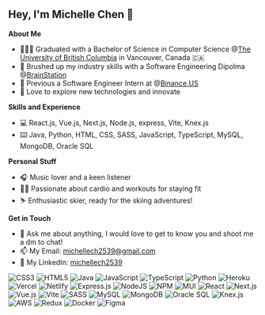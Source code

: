 <h2>Hey, I'm Michelle Chen 👋</h2>

**About Me**

* 👩🏻‍💻 Graduated with a Bachelor of Science in Computer Science @<a target="_blank"  href="https://www.ubc.ca/">The University of British Columbia</a> in Vancouver, Canada 🇨🇦<br />
* 🧠 Brushed up my industry skills with a Software Engineering Dipolma @<a target="_blank" href="https://brainstation.io/">BrainStation</a><br />
* 🤖 Previous a Software Engineer Intern at @<a target="_blank"  href="https://binance.us/">Binance.US</a><br />
* 🚀 Love to explore new technologies and innovate<br />

**Skills and Experience**

* 💻 React.js, Vue.js, Next.js, Node.js, express, Vite, Knex.js
* ⌨️ Java, Python, HTML, CSS, SASS, JavaScript, TypeScript, MySQL, MongoDB, Oracle SQL

**Personal Stuff**

* 🎧 Music lover and a keen listener
* 🏊‍♂️ Passionate about cardio and workouts for staying fit
* ⛷️ Enthusiastic skier, ready for the skiing adventures!


**Get in Touch**

* 💬 Ask me about anything, I would love to get to know you and shoot me a dm to chat!
* 📫 My Email: michellech2539@gmail.com
* 💼 My LinkedIn: <a target="_blank"  href="https://www.linkedin.com/in/michellech2539/">michellech2539</a>

![CSS3](https://img.shields.io/badge/css3-%231572B6.svg?style=for-the-badge&logo=css3&logoColor=white) 
![HTML5](https://img.shields.io/badge/html5-%23E34F26.svg?style=for-the-badge&logo=html5&logoColor=white) 
![Java](https://img.shields.io/badge/java-%23ED8B00.svg?style=for-the-badge&logo=openjdk&logoColor=white) 
![JavaScript](https://img.shields.io/badge/javascript-%23323330.svg?style=for-the-badge&logo=javascript&logoColor=%23F7DF1E) 
![TypeScript](https://img.shields.io/badge/typescript-%23007ACC.svg?style=for-the-badge&logo=typescript&logoColor=white) 
![Python](https://img.shields.io/badge/python-3670A0?style=for-the-badge&logo=python&logoColor=ffdd54) 
![Heroku](https://img.shields.io/badge/heroku-%23430098.svg?style=for-the-badge&logo=heroku&logoColor=white) 
![Vercel](https://img.shields.io/badge/vercel-%23000000.svg?style=for-the-badge&logo=vercel&logoColor=white) 
![Netlify](https://img.shields.io/badge/netlify-%23000000.svg?style=for-the-badge&logo=netlify&logoColor=#00C7B7) 
![Express.js](https://img.shields.io/badge/express.js-%23404d59.svg?style=for-the-badge&logo=express&logoColor=%2361DAFB) 
![NodeJS](https://img.shields.io/badge/node.js-6DA55F?style=for-the-badge&logo=node.js&logoColor=white) 
![NPM](https://img.shields.io/badge/NPM-%23CB3837.svg?style=for-the-badge&logo=npm&logoColor=white) 
![MUI](https://img.shields.io/badge/MUI-%230081CB.svg?style=for-the-badge&logo=mui&logoColor=white) 
![React](https://img.shields.io/badge/react-%2320232a.svg?style=for-the-badge&logo=react&logoColor=%2361DAFB) 
![Next.js](https://img.shields.io/badge/next.js-%23000000.svg?style=for-the-badge&logo=next.js&logoColor=white) 
![Vue.js](https://img.shields.io/badge/vue.js-%2335495e.svg?style=for-the-badge&logo=vue.js&logoColor=%234FC08D) 
![Vite](https://img.shields.io/badge/vite-%23646CFF.svg?style=for-the-badge&logo=vite&logoColor=white) 
![SASS](https://img.shields.io/badge/SASS-hotpink.svg?style=for-the-badge&logo=SASS&logoColor=white) 
![MySQL](https://img.shields.io/badge/mysql-4479A1.svg?style=for-the-badge&logo=mysql&logoColor=white) 
![MongoDB](https://img.shields.io/badge/MongoDB-%234ea94b.svg?style=for-the-badge&logo=mongodb&logoColor=white) 
![Oracle SQL](https://img.shields.io/badge/oracle%20sql-%23F80000.svg?style=for-the-badge&logo=oracle&logoColor=white) 
![Knex.js](https://img.shields.io/badge/knex.js-%23323330.svg?style=for-the-badge&logo=knex.js&logoColor=%23F7DF1E) 
![AWS](https://img.shields.io/badge/AWS-%23FF9900.svg?style=for-the-badge&logo=amazon-aws&logoColor=white) 
![Redux](https://img.shields.io/badge/redux-%23764ABC.svg?style=for-the-badge&logo=redux&logoColor=white) 
![Docker](https://img.shields.io/badge/docker-%232496ED.svg?style=for-the-badge&logo=docker&logoColor=white) 
![Figma](https://img.shields.io/badge/figma-%23F24E1E.svg?style=for-the-badge&logo=figma&logoColor=white)

